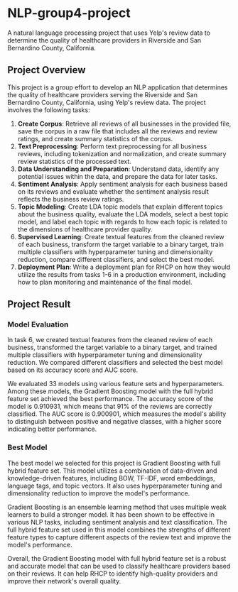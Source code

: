 # NLP-group4-project
A natural language processing project that uses Yelp's review data to determine the quality of healthcare providers in Riverside and San Bernardino County, California.

## Project Overview
This project is a group effort to develop an NLP application that determines the quality of healthcare providers serving the Riverside and San Bernardino County, California, using Yelp's review data. The project involves the following tasks:

1. **Create Corpus**: Retrieve all reviews of all businesses in the provided file, save the corpus in a raw file that includes all the reviews and review ratings, and create summary statistics of the corpus.
2. **Text Preprocessing**: Perform text preprocessing for all business reviews, including tokenization and normalization, and create summary review statistics of the processed text.
3. **Data Understanding and Preparation**: Understand data, identify any potential issues within the data, and prepare the data for later tasks.
4. **Sentiment Analysis**: Apply sentiment analysis for each business based on its reviews and evaluate whether the sentiment analysis result reflects the business review ratings.
5. **Topic Modeling**: Create LDA topic models that explain different topics about the business quality, evaluate the LDA models, select a best topic model, and label each topic with regards to how each topic is related to the dimensions of healthcare provider quality.
6. **Supervised Learning**: Create textual features from the cleaned review of each business, transform the target variable to a binary target, train multiple classifiers with hyperparameter tuning and dimensionality reduction, compare different classifiers, and select the best model.
7. **Deployment Plan**: Write a deployment plan for RHCP on how they would utilize the results from tasks 1-6 in a production environment, including how to plan monitoring and maintenance of the final model.

## Project Result

### Model Evaluation

In task 6, we created textual features from the cleaned review of each business, transformed the target variable to a binary target, and trained multiple classifiers with hyperparameter tuning and dimensionality reduction. We compared different classifiers and selected the best model based on its accuracy score and AUC score. 

We evaluated 33 models using various feature sets and hyperparameters. Among these models, the Gradient Boosting model with the full hybrid feature set achieved the best performance. The accuracy score of the model is 0.910931, which means that 91% of the reviews are correctly classified. The AUC score is 0.900901, which measures the model's ability to distinguish between positive and negative classes, with a higher score indicating better performance. 

### Best Model

The best model we selected for this project is Gradient Boosting with full hybrid feature set. This model utilizes a combination of data-driven and knowledge-driven features, including BOW, TF-IDF, word embeddings, language tags, and topic vectors. It also uses hyperparameter tuning and dimensionality reduction to improve the model's performance.

Gradient Boosting is an ensemble learning method that uses multiple weak learners to build a stronger model. It has been shown to be effective in various NLP tasks, including sentiment analysis and text classification. The full hybrid feature set used in this model combines the strengths of different feature types to capture different aspects of the review text and improve the model's performance.

Overall, the Gradient Boosting model with full hybrid feature set is a robust and accurate model that can be used to classify healthcare providers based on their reviews. It can help RHCP to identify high-quality providers and improve their network's overall quality.

